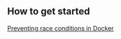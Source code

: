 ## How to get started

<a href="http://www.blog.labouardy.com/preventing-race-conditions-in-docker/">Preventing race conditions in Docker</a>
